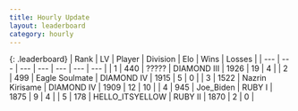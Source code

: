 ```yaml
---
title: Hourly Update
layout: leaderboard
category: hourly
---
```


{: .leaderboard}
| Rank | LV | Player | Division | Elo | Wins | Losses |
| --- | --- | --- | --- | --- | --- | --- |
| <span data-change="5">1</span> | 440 | <span title="ID: 231019">?????</span> | DIAMOND III | <span data-change="67">1926</span> | <span data-change="6">19</span> | <span data-change="0">4</span> |
| <span data-change="-1">2</span> | 499 | <span title="ID: 512212">Eagle Soulmate</span> | DIAMOND IV | <span data-change="0">1915</span> | <span data-change="0">5</span> | <span data-change="0">0</span> |
| <span data-change="-1">3</span> | 1522 | <span title="ID: 315148">Nazrin Kirisame</span> | DIAMOND IV | <span data-change="0">1909</span> | <span data-change="0">12</span> | <span data-change="0">10</span> |
| <span data-change="-1">4</span> | 945 | <span title="ID: 353063">Joe_Biden</span> | RUBY I | <span data-change="0">1875</span> | <span data-change="0">9</span> | <span data-change="0">4</span> |
| <span data-change="-1">5</span> | 178 | <span title="ID: 528147">HELLO_ITSYELLOW</span> | RUBY II | <span data-change="0">1870</span> | <span data-change="0">2</span> | <span data-change="0">0</span> |